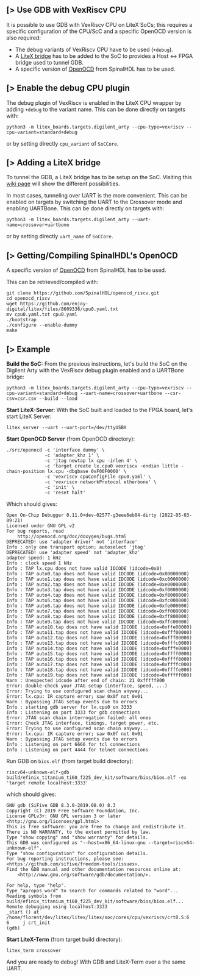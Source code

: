 [> Use GDB with VexRiscv CPU
----------------------------

It is possible to use GDB with VexRiscv CPU on LiteX SoCs; this requires a specific  configuration of the CPU/ScC and a specific OpenOCD version is also required:
 - The debug variants of VexRiscv CPU have to be used (`+debug`).
 - A [LiteX bridge](https://github.com/enjoy-digital/litex/wiki/Use-Host-Bridge-to-control-debug-a-SoC) has to be added to the SoC to provides a Host <-> FPGA bridge used to tunnel GDB.
 -  A specific version of [OpenOCD](https://github.com/SpinalHDL/openocd_riscv) from SpinalHDL has to be used.
 
[> Enable the debug CPU plugin
------------------------------
The debug plugin of VexRiscv is enabled in the LiteX CPU wrapper by adding `+debug` to the variant name. This can be done directly on targets with:

    python3 -m litex_boards.targets.digilent_arty --cpu-type=vexriscv --cpu-variant=standard+debug

or by setting directly `cpu_variant` of `SoCCore`.

 [> Adding a LiteX bridge
-------------------------

To tunnel the GDB, a LiteX bridge has to be setup on the SoC. Visiting this [wiki page](https://github.com/enjoy-digital/litex/wiki/Use-Host-Bridge-to-control-debug-a-SoC) will show the different possibilities.

In most cases, tunneling over UART is the more convenient.  This can be enabled on targets by switching the UART to the Crossover mode and enabling UARTBone. This can be done directly on targets with:

	python3 -m litex_boards.targets.digilent_arty --uart-name=crossover+uartbone

or by setting directly `uart_name` of `SoCCore`.

 [> Getting/Compiling SpinalHDL's OpenOCD
-----------------------------------------

A specific version of [OpenOCD](https://github.com/SpinalHDL/openocd_riscv) from SpinalHDL has to be used.

This can be retrieved/compiled with:

    git clone https://github.com/SpinalHDL/openocd_riscv.git
    cd openocd_riscv
    wget https://github.com/enjoy-digital/litex/files/8609336/cpu0.yaml.txt
    mv cpu0.yaml.txt cpu0.yaml
    ./bootstrap
    ./configure --enable-dummy
    make


 [> Example
-----------

**Build the SoC:**
From the previous instructions, let's build the SoC on the Digilent Arty with the VexRiscv debug plugin enabled and a UARTBone bridge:

    python3 -m litex_boards.targets.digilent_arty --cpu-type=vexriscv --cpu-variant=standard+debug --uart-name=crossover+uartbone --csr-csv=csr.csv --build --load

**Start LiteX-Server**:
With the SoC built and loaded to the FPGA board, let's start LiteX Server:

    litex_server --uart --uart-port=/dev/ttyUSBX

**Start OpenOCD Server** (from OpenOCD directory):

    ./src/openocd -c 'interface dummy' \
                  -c 'adapter_khz 1' \
                  -c 'jtag newtap lx cpu -irlen 4' \
                  -c 'target create lx.cpu0 vexriscv -endian little -chain-position lx.cpu -dbgbase 0xF00F0000' \
                  -c 'vexriscv cpuConfigFile cpu0.yaml' \
                  -c 'vexriscv networkProtocol etherbone' \
                  -c 'init' \
                  -c 'reset halt'

Which should gives:

    Open On-Chip Debugger 0.11.0+dev-02577-g3eee6eb04-dirty (2022-05-03-09:21)
    Licensed under GNU GPL v2
    For bug reports, read
    	http://openocd.org/doc/doxygen/bugs.html
    DEPRECATED! use 'adapter driver' not 'interface'
    Info : only one transport option; autoselect 'jtag'
    DEPRECATED! use 'adapter speed' not 'adapter_khz'
    adapter speed: 1 kHz
    Info : clock speed 1 kHz
    Info : TAP lx.cpu does not have valid IDCODE (idcode=0x0)
    Info : TAP auto0.tap does not have valid IDCODE (idcode=0x80000000)
    Info : TAP auto1.tap does not have valid IDCODE (idcode=0xc0000000)
    Info : TAP auto2.tap does not have valid IDCODE (idcode=0xe0000000)
    Info : TAP auto3.tap does not have valid IDCODE (idcode=0xf0000000)
    Info : TAP auto4.tap does not have valid IDCODE (idcode=0xf8000000)
    Info : TAP auto5.tap does not have valid IDCODE (idcode=0xfc000000)
    Info : TAP auto6.tap does not have valid IDCODE (idcode=0xfe000000)
    Info : TAP auto7.tap does not have valid IDCODE (idcode=0xff000000)
    Info : TAP auto8.tap does not have valid IDCODE (idcode=0xff800000)
    Info : TAP auto9.tap does not have valid IDCODE (idcode=0xffc00000)
    Info : TAP auto10.tap does not have valid IDCODE (idcode=0xffe00000)
    Info : TAP auto11.tap does not have valid IDCODE (idcode=0xfff00000)
    Info : TAP auto12.tap does not have valid IDCODE (idcode=0xfff80000)
    Info : TAP auto13.tap does not have valid IDCODE (idcode=0xfffc0000)
    Info : TAP auto14.tap does not have valid IDCODE (idcode=0xfffe0000)
    Info : TAP auto15.tap does not have valid IDCODE (idcode=0xffff0000)
    Info : TAP auto16.tap does not have valid IDCODE (idcode=0xffff8000)
    Info : TAP auto17.tap does not have valid IDCODE (idcode=0xffffc000)
    Info : TAP auto18.tap does not have valid IDCODE (idcode=0xffffe000)
    Info : TAP auto19.tap does not have valid IDCODE (idcode=0xfffff000)
    Warn : Unexpected idcode after end of chain: 21 0xfffff800
    Error: double-check your JTAG setup (interface, speed, ...)
    Error: Trying to use configured scan chain anyway...
    Error: lx.cpu: IR capture error; saw 0x0f not 0x01
    Warn : Bypassing JTAG setup events due to errors
    Info : starting gdb server for lx.cpu0 on 3333
    Info : Listening on port 3333 for gdb connections
    Error: JTAG scan chain interrogation failed: all ones
    Error: Check JTAG interface, timings, target power, etc.
    Error: Trying to use configured scan chain anyway...
    Error: lx.cpu: IR capture error; saw 0x0f not 0x01
    Warn : Bypassing JTAG setup events due to errors
    Info : Listening on port 6666 for tcl connections
    Info : Listening on port 4444 for telnet connections

Run GDB on `bios.elf` (from target build directory):

    riscv64-unknown-elf-gdb build/efinix_titanium_ti60_f225_dev_kit/software/bios/bios.elf -ex 'target remote localhost:3333'

which should gives:

    GNU gdb (SiFive GDB 8.3.0-2019.08.0) 8.3
    Copyright (C) 2019 Free Software Foundation, Inc.
    License GPLv3+: GNU GPL version 3 or later <http://gnu.org/licenses/gpl.html>
    This is free software: you are free to change and redistribute it.
    There is NO WARRANTY, to the extent permitted by law.
    Type "show copying" and "show warranty" for details.
    This GDB was configured as "--host=x86_64-linux-gnu --target=riscv64-unknown-elf".
    Type "show configuration" for configuration details.
    For bug reporting instructions, please see:
    <https://github.com/sifive/freedom-tools/issues>.
    Find the GDB manual and other documentation resources online at:
        <http://www.gnu.org/software/gdb/documentation/>.
    
    For help, type "help".
    Type "apropos word" to search for commands related to "word"...
    Reading symbols from build/efinix_titanium_ti60_f225_dev_kit/software/bios/bios.elf...
    Remote debugging using localhost:3333
    _start () at /home/florent/dev/litex/litex/litex/soc/cores/cpu/vexriscv/crt0.S:6
    6	  j crt_init
    (gdb)

**Start LiteX-Term** (from target build directory):

    litex_term crossover

And you are ready to debug! With GDB and LiteX-Term over a the same UART.
